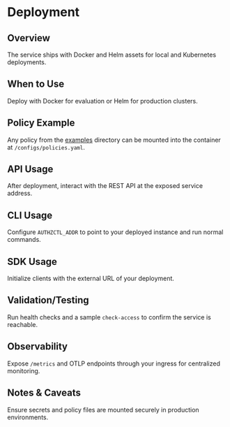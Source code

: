 # Deployment

## Overview
The service ships with Docker and Helm assets for local and Kubernetes deployments.

## When to Use
Deploy with Docker for evaluation or Helm for production clusters.

## Policy Example
Any policy from the [examples](../examples) directory can be mounted into the container at `/configs/policies.yaml`.

## API Usage
After deployment, interact with the REST API at the exposed service address.

## CLI Usage
Configure `AUTHZCTL_ADDR` to point to your deployed instance and run normal commands.

## SDK Usage
Initialize clients with the external URL of your deployment.

## Validation/Testing
Run health checks and a sample `check-access` to confirm the service is reachable.

## Observability
Expose `/metrics` and OTLP endpoints through your ingress for centralized monitoring.

## Notes & Caveats
Ensure secrets and policy files are mounted securely in production environments.

